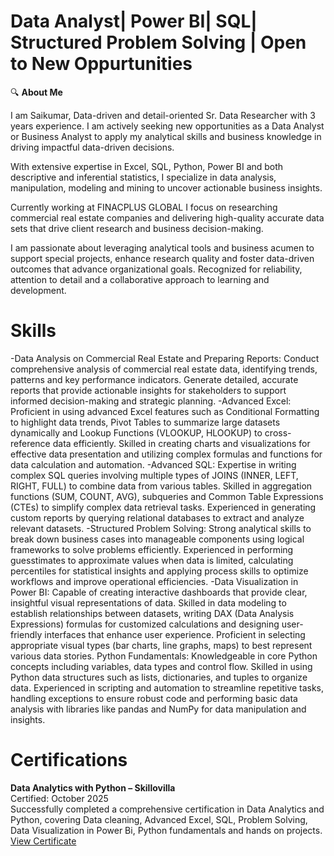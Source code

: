 # Data Analyst| Power BI| SQL| Structured Problem Solving | Open to New Oppurtunities
:mag: **About Me**

I am Saikumar, Data-driven and detail-oriented Sr. Data Researcher with 3 years experience. I am actively seeking new opportunities as a Data Analyst or Business Analyst to apply my analytical skills and business knowledge in driving impactful data-driven decisions.

With extensive expertise in Excel, SQL, Python, Power BI and both descriptive and inferential statistics, I specialize in data analysis, manipulation, modeling and mining to uncover actionable business insights.


Currently working at FINACPLUS GLOBAL I focus on researching commercial real estate companies and delivering high-quality accurate data sets that drive client research and business decision-making.


I am passionate about leveraging analytical tools and business acumen to support special projects, enhance research quality and foster data-driven outcomes that advance organizational goals. Recognized for reliability, attention to detail and a collaborative approach to    learning and development.


# Skills

-Data Analysis on Commercial Real Estate and Preparing Reports: Conduct comprehensive analysis of commercial real estate data, identifying trends, patterns and key performance indicators. Generate detailed, accurate reports that provide actionable insights for             stakeholders to support informed decision-making and strategic planning.
-Advanced Excel: Proficient in using advanced Excel features such as Conditional Formatting to highlight data trends, Pivot Tables to summarize large datasets dynamically and Lookup Functions (VLOOKUP, HLOOKUP) to cross-reference data efficiently. Skilled in creating charts and visualizations for effective data presentation and utilizing complex formulas and functions for data calculation and automation.
-Advanced SQL: Expertise in writing complex SQL queries involving multiple types of JOINS (INNER, LEFT, RIGHT, FULL) to combine data from various tables. Skilled in aggregation functions (SUM, COUNT, AVG), subqueries and Common Table Expressions (CTEs) to simplify complex data retrieval tasks. Experienced in generating custom reports by querying relational databases to extract and analyze relevant datasets.
-Structured Problem Solving: Strong analytical skills to break down business cases into manageable components using logical frameworks to solve problems efficiently. Experienced in performing guesstimates to approximate values when data is limited, calculating percentiles for statistical insights and applying process skills to optimize workflows and improve operational efficiencies.
-Data Visualization in Power BI: Capable of creating interactive dashboards that provide clear, insightful visual representations of data. Skilled in data modeling to establish relationships between datasets, writing DAX (Data Analysis Expressions) formulas for customized calculations and designing user-friendly interfaces that enhance user experience. Proficient in selecting appropriate visual types (bar charts, line graphs, maps) to best represent various data stories.
Python Fundamentals: Knowledgeable in core Python concepts including variables, data types and control flow. Skilled in using Python data structures such as lists, dictionaries, and tuples to organize data. Experienced in scripting and automation to streamline repetitive tasks, handling exceptions to ensure robust code and performing basic data analysis with libraries like pandas and NumPy for data manipulation and insights.
# Certifications
**Data Analytics with Python – Skillovilla**  
  Certified: October 2025  
  Successfully completed a comprehensive certification in Data Analytics and Python, covering Data cleaning, Advanced Excel, SQL, Problem Solving, Data Visualization in Power Bi, Python fundamentals and hands on projects.
  [View Certificate]((https://www.skillovilla.com/certificate/75DFQ9R9))
